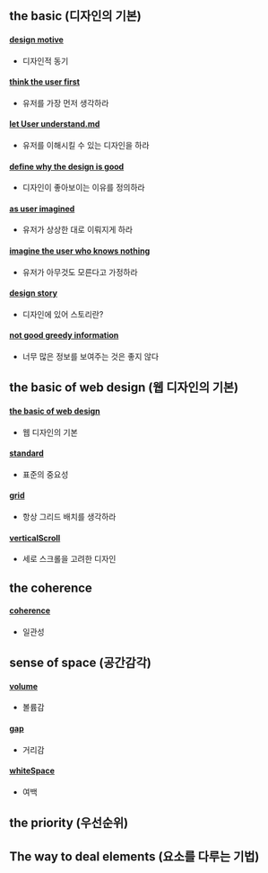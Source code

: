 ## the basic (디자인의 기본)
#### [design motive](motive.md)
- 디자인적 동기

#### [think the user first](thinkUserFirst.md)
- 유저를 가장 먼저 생각하라

#### [let User understand.md](letUserUnderstand.md)
- 유저를 이해시킬 수 있는 디자인을 하라

#### [define why the design is good](essay/defineWhyTheDesignIsGood.md)
- 디자인이 좋아보이는 이유를 정의하라

#### [as user imagined](essay/asImagined.md)
- 유저가 상상한 대로 이뤄지게 하라

#### [imagine the user who knows nothing](ImagineUserWhoKnowsNothing.md)
- 유저가 아무것도 모른다고 가정하라

#### [design story](designStory.md)
- 디자인에 있어 스토리란?

#### [not good greedy information](notGoodGreedyInformation.md)
- 너무 많은 정보를 보여주는 것은 좋지 않다

## the basic of web design (웹 디자인의 기본)
#### [the basic of web design](theBasicOfWebDesign.md)
- 웹 디자인의 기본

#### [standard](standard.md)
- 표준의 중요성

#### [grid](grid.md)
- 항상 그리드 배치를 생각하라

#### [verticalScroll](verticalScroll.md)
- 세로 스크롤을 고려한 디자인

## the coherence
#### [coherence](coherence.md)
- 일관성

## sense of space (공간감각)
#### [volume](volume.md)
- 볼륨감

#### [gap](gap.md)
- 거리감

#### [whiteSpace](whiteSpace.md)
- 여백

## the priority (우선순위)

## The way to deal elements (요소를 다루는 기법)
